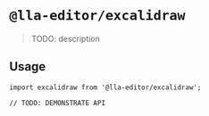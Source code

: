 # `@lla-editor/excalidraw`

> TODO: description

## Usage

```
import excalidraw from '@lla-editor/excalidraw';

// TODO: DEMONSTRATE API
```
